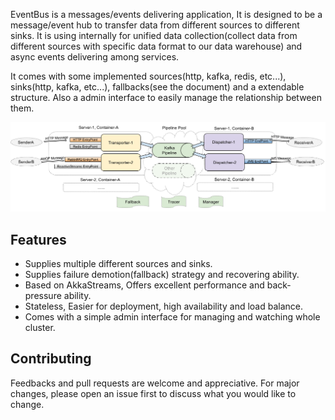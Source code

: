 EventBus is a messages/events delivering application, It is designed to be a message/event hub to transfer data from different sources to different sinks.
It is using internally for unified data collection(collect data from different sources with specific data format to our data warehouse) and async events delivering among services.

It comes with some implemented sources(http, kafka, redis, etc...), sinks(http, kafka, etc...), fallbacks(see the document) and a extendable structure. Also a admin interface to easily manage the relationship between them.


<a href="assets/workflow2.png" target="_blank">![EventBus Workflow](assets/workflow_small.png)</a>


## Features

- Supplies multiple different sources and sinks.
- Supplies failure demotion(fallback) strategy and recovering ability.
- Based on AkkaStreams, Offers excellent performance and back-pressure ability.
- Stateless, Easier for deployment, high availability and load balance.
- Comes with a simple admin interface for managing and watching whole cluster.

## Contributing
Feedbacks and pull requests are welcome and appreciative. For major changes, please open an issue first to discuss what you would like to change.